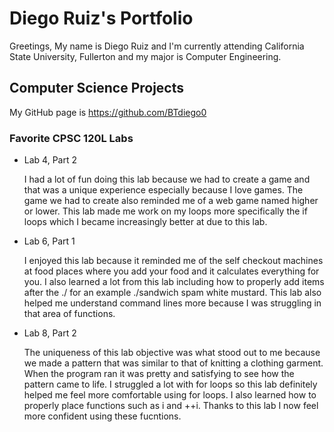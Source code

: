 # Diego Ruiz's Portfolio

Greetings, My name is Diego Ruiz and I'm currently attending California State University, Fullerton and my major is Computer Engineering.

## Computer Science Projects

My GitHub page is https://github.com/BTdiego0

### Favorite CPSC 120L Labs

* Lab 4, Part 2
  
  I had a lot of fun doing this lab because we had to create a game and that was a unique experience especially because I love games. The game we had to create also reminded me of a web game named higher or lower. This lab made me work on my loops more specifically the if loops which I became increasingly better at due to this lab.

* Lab 6, Part 1
  
  I enjoyed this lab because it reminded me of the self checkout machines at food places where you add your food and it calculates everything for you. I also learned a lot from this lab including how to properly add items after the ./ for an example ./sandwich spam white mustard. This lab also helped me understand command lines more because I was struggling in that area of functions.

* Lab 8, Part 2
  
  The uniqueness of this lab objective was what stood out to me because we made a pattern that was similar to that of knitting a clothing garment. When the program ran it was pretty and satisfying to see how the pattern came to life. I struggled a lot with for loops so this lab definitely helped me feel more comfortable using for loops. I also learned how to properly place functions such as i and ++i. Thanks to this lab I now feel more confident using these fucntions.
